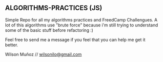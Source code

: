 ## **ALGORITHMS-PRACTICES (JS)**

Simple Repo for all my algorithms practices and FreedCamp Challengues.
A lot of this algorithms use "brute force" because i'm still trying to understand some of the basic stuff before refactoring :)

Feel free to send me a message if you feel that you can help me get it better.

Wilson Muñoz //
wilsonilo@gmail.com
